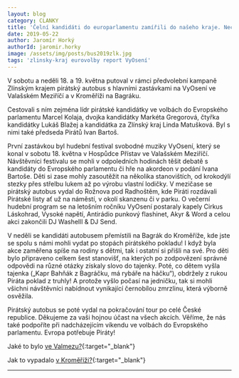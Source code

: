 ```yaml
---
layout: blog
category: CLANKY
title: 'Čelní kandidáti do europarlamentu zamířili do našeho kraje. Nechyběl ani bus'
date: 2019-05-22
author: Jaromír Horký
authorId: jaromir.horky
image: /assets/img/posts/bus2019zlk.jpg   
tags: 'zlinsky-kraj eurovolby report VyOsení'
---
```

V sobotu a neděli 18. a 19. května putoval v rámci předvolební kampaně Zlínským krajem pirátský autobus s hlavními zastávkami na VyOsení ve Valašském Meziříčí a v Kroměříži na Bagráku.

Cestovali s ním zejména lídr pirátské kandidátky ve volbách do Evropského parlamentu Marcel Kolaja, dvojka kandidátky Markéta Gregorová, čtyřka kandidátky Lukáš Blažej a kandidátka za Zlínský kraj Linda Matušková. Byl s nimi také předseda Pirátů Ivan Bartoš.

První zastávkou byl hudební festival svobodné muziky VyOsení, který se konal v sobotu 18. května v Hospůdce Přístav ve Valašském Meziříčí. Návštěvníci festivalu se mohli v odpoledních hodinách těšit debatě s kandidáty do Evropského parlamentu či hře na akordeon v podání Ivana Bartoše. Děti si zase mohly zasoutěžit na několika stanovištích, od krokodýlí stezky přes střelbu lukem až po výrobu vlastní lodičky. V mezičase se pirátský autobus vydal do Rožnova pod Radhoštěm, kde Piráti rozdávali Pirátské listy ať už na náměstí, v okolí skanzenu či v parku. O večerní hudební program se na letošním ročníku VyOsení postaraly kapely Cirkus Láskohrad, Vysoké napětí, Antirádio punkový flashinet, Akyr & Word a celou akci zakončili DJ Washelll & DJ Send.

V neděli se kandidáti autobusem přemístili na Bagrák do Kroměříže, kde jste se spolu s námi mohli vydat po stopách pirátského pokladu! I když byla akce zaměřena spíše na rodiny s dětmi, tak i ostatní si přišli na své. Pro děti bylo připraveno celkem šest stanovišť, na kterých po zodpovězení správné odpovědi na různé otázky získaly slovo do tajenky. Poté, co dětem vyšla tajenka („Kapr Bahňák z Bagráčku, má rybáře na háčku“), obdržely z rukou Piráta poklad z truhly! A protože vyšlo počasí na jedničku, tak si mohli všichni návštěvníci nabídnout vynikající černobílou zmrzlinu, která výborně osvěžila.

Pirátský autobus se poté vydal na pokračování tour po celé České republice.
Děkujeme za vaši hojnou účast na všech akcích. Věříme, že nás také podpoříte při nadcházejícím víkendu ve volbách do Evropského parlamentu. Evropa potřebuje Piráty!


Jaké to bylo [ve Valmezu?](https://www.facebook.com/pg/pirati.valmez/photos/?tab=album&album_id=2281188022119968){:target="_blank"}

Jak to vypadalo [v Kroměříži?](https://www.facebook.com/piratikromeriz/posts/2413374848899084){:target="_blank"}

- - -
